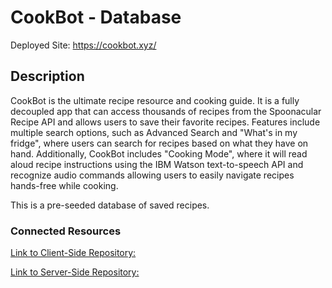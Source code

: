 # CookBot - Database

Deployed Site: https://cookbot.xyz/

## Description
CookBot is the ultimate recipe resource and cooking guide. It is a fully decoupled app that can access thousands of recipes from the Spoonacular Recipe API and allows users to save their favorite recipes. Features include multiple search options, such as Advanced Search and "What's in my fridge", where users can search for recipes based on what they have on hand. Additionally, CookBot includes "Cooking Mode", where it will read aloud recipe instructions using the IBM Watson text-to-speech API and recognize audio commands allowing users to easily navigate recipes hands-free while cooking.

This is a pre-seeded database of saved recipes.

### Connected Resources
[Link to Client-Side Repository:](https://github.com/lfollansbee/CookBot_client_side)

[Link to Server-Side Repository:](https://github.com/lfollansbee/CookBot_server_side)
